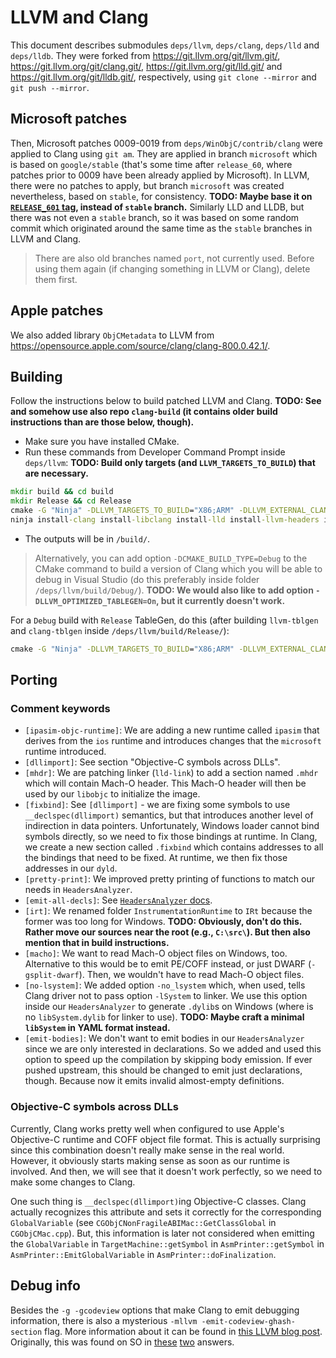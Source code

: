 # LLVM and Clang

This document describes submodules `deps/llvm`, `deps/clang`, `deps/lld` and `deps/lldb`.
They were forked from <https://git.llvm.org/git/llvm.git/>, <https://git.llvm.org/git/clang.git/>, <https://git.llvm.org/git/lld.git/> and <https://git.llvm.org/git/lldb.git/>, respectively, using `git clone --mirror` and `git push --mirror`.

## Microsoft patches

Then, Microsoft patches 0009-0019 from `deps/WinObjC/contrib/clang` were applied to Clang using `git am`.
They are applied in branch `microsoft` which is based on `google/stable` (that's some time after `release_60`, where patches prior to 0009 have been already applied by Microsoft).
In LLVM, there were no patches to apply, but branch `microsoft` was created nevertheless, based on `stable`, for consistency.
**TODO: Maybe base it on [`RELEASE_601` tag](http://llvm.org/viewvc/llvm-project/llvm/tags/RELEASE_601/final/), instead of `stable` branch.**
Similarly LLD and LLDB, but there was not even a `stable` branch, so it was based on some random commit which originated around the same time as the `stable` branches in LLVM and Clang.

> There are also old branches named `port`, not currently used.
> Before using them again (if changing something in LLVM or Clang), delete them first.

## Apple patches

We also added library `ObjCMetadata` to LLVM from <https://opensource.apple.com/source/clang/clang-800.0.42.1/>.

## Building

Follow the instructions below to build patched LLVM and Clang.
**TODO: See and somehow use also repo `clang-build` (it contains older build instructions than are those below, though).**

- Make sure you have installed CMake.
- Run these commands from Developer Command Prompt inside `deps/llvm`:
  **TODO: Build only targets (and `LLVM_TARGETS_TO_BUILD`) that are necessary.**

```cmd
mkdir build && cd build
mkdir Release && cd Release
cmake -G "Ninja" -DLLVM_TARGETS_TO_BUILD="X86;ARM" -DLLVM_EXTERNAL_CLANG_SOURCE_DIR="..\..\..\clang" -DLLVM_EXTERNAL_LLD_SOURCE_DIR="..\..\..\lld" -DLLVM_EXTERNAL_LLDB_SOURCE_DIR="..\..\..\lldb" -DCMAKE_BUILD_TYPE=Release -DCMAKE_INSTALL_PREFIX="..\..\..\..\build" -DCMAKE_INSTALL_MESSAGE=LAZY ..\..
ninja install-clang install-libclang install-lld install-llvm-headers install-clang-headers install-lldb-headers tools/clang/lib/install lib/install install-LLVMSupport install-LLVMDemangle install-liblldb tools/lldb/source/install
```

- The outputs will be in `/build/`.

> Alternatively, you can add option `-DCMAKE_BUILD_TYPE=Debug` to the CMake command to build a version of Clang which you will be able to debug in Visual Studio (do this preferably inside folder `/deps/llvm/build/Debug/`).
> **TODO: We would also like to add option `-DLLVM_OPTIMIZED_TABLEGEN=On`, but it currently doesn't work.**

For a `Debug` build with `Release` TableGen, do this (after building `llvm-tblgen` and `clang-tblgen` inside `/deps/llvm/build/Release/`):

```cmd
cmake -G "Ninja" -DLLVM_TARGETS_TO_BUILD="X86;ARM" -DLLVM_EXTERNAL_CLANG_SOURCE_DIR="..\..\..\clang" -DLLVM_EXTERNAL_LLD_SOURCE_DIR="..\..\..\lld" -DLLVM_EXTERNAL_LLDB_SOURCE_DIR="..\..\..\lldb" -DCMAKE_BUILD_TYPE=Debug -DCMAKE_INSTALL_PREFIX="..\..\..\..\build" -DCMAKE_INSTALL_MESSAGE=LAZY -DLLVM_TABLEGEN="%cd%\..\Release\bin\llvm-tblgen.exe" -DCLANG_TABLEGEN="%cd%\..\Release\bin\clang-tblgen.exe" ..\..
```

## Porting

### Comment keywords

- `[ipasim-objc-runtime]`: We are adding a new runtime called `ipasim` that derives from the `ios` runtime and introduces changes that the `microsoft` runtime introduced.
- `[dllimport]`: See section "Objective-C symbols across DLLs".
- `[mhdr]`: We are patching linker (`lld-link`) to add a section named `.mhdr` which will contain Mach-O header.
  This Mach-O header will then be used by our `libobjc` to initialize the image.
- `[fixbind]`: See `[dllimport]` - we are fixing some symbols to use `__declspec(dllimport)` semantics, but that introduces another level of indirection in data pointers.
  Unfortunately, Windows loader cannot bind symbols directly, so we need to fix those bindings at runtime.
  In Clang, we create a new section called `.fixbind` which contains addresses to all the bindings that need to be fixed.
  At runtime, we then fix those addresses in our `dyld`.
- `[pretty-print]`: We improved pretty printing of functions to match our needs in `HeadersAnalyzer`.
- `[emit-all-decls]`: See [`HeadersAnalyzer` docs](../src/HeadersAnalyzer/README.md).
- `[irt]`: We renamed folder `InstrumentationRuntime` to `IRt` because the former was too long for Windows.
  **TODO: Obviously, don't do this.
  Rather move our sources near the root (e.g., `C:\src\`).
  But then also mention that in build instructions.**
- `[macho]`: We want to read Mach-O object files on Windows, too.
  Alternative to this would be to emit PE/COFF instead, or just DWARF (`-gsplit-dwarf`).
  Then, we wouldn't have to read Mach-O object files.
- `[no-lsystem]`: We added option `-no_lsystem` which, when used, tells Clang driver not to pass option `-lSystem` to linker.
  We use this option inside our `HeadersAnalyzer` to generate `.dylib`s on Windows (where is no `libSystem.dylib` for linker to use).
  **TODO: Maybe craft a minimal `libSystem` in YAML format instead.**
- `[emit-bodies]`: We don't want to emit bodies in our `HeadersAnalyzer` since we are only interested in declarations.
  So we added and used this option to speed up the compilation by skipping body emission.
  If ever pushed upstream, this should be changed to emit just declarations, though.
  Because now it emits invalid almost-empty definitions.

### Objective-C symbols across DLLs

Currently, Clang works pretty well when configured to use Apple's Objective-C runtime and COFF object file format.
This is actually surprising since this combination doesn't really make sense in the real world.
However, it obviously starts making sense as soon as our runtime is involved.
And then, we will see that it doesn't work perfectly, so we need to make some changes to Clang.

One such thing is `__declspec(dllimport)`ing Objective-C classes.
Clang actually recognizes this attribute and sets it correctly for the corresponding `GlobalVariable` (see `CGObjCNonFragileABIMac::GetClassGlobal` in `CGObjCMac.cpp`).
But, this information is later not considered when emitting the `GlobalVariable` in `TargetMachine::getSymbol` in `AsmPrinter::getSymbol` in `AsmPrinter::EmitGlobalVariable` in `AsmPrinter::doFinalization`.

## Debug info

Besides the `-g -gcodeview` options that make Clang to emit debugging information, there is also a mysterious `-mllvm -emit-codeview-ghash-section` flag.
More information about it can be found in [this LLVM blog post](http://blog.llvm.org/2018/01/improving-link-time-on-windows-with.html).
Originally, this was found on SO in [these](https://stackoverflow.com/a/48573877/9080566) [two](https://stackoverflow.com/a/48604068/9080566) answers.
